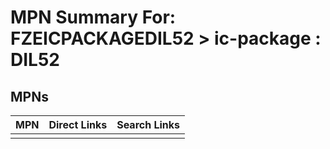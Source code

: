 



# MPN Summary For: FZEICPACKAGEDIL52 > ic-package : DIL52

## MPNs
  

|MPN|Direct Links|Search Links|
| :--- | :--- | :--- |
||||
